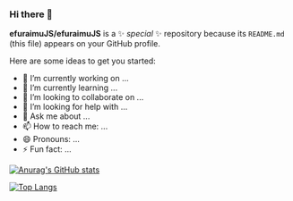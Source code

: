 ### Hi there 👋

**efuraimuJS/efuraimuJS** is a ✨ _special_ ✨ repository because its `README.md` (this file) appears on your GitHub profile.

Here are some ideas to get you started:

- 🔭 I’m currently working on ...
- 🌱 I’m currently learning ...
- 👯 I’m looking to collaborate on ...
- 🤔 I’m looking for help with ...
- 💬 Ask me about ...
- 📫 How to reach me: ...
- 😄 Pronouns: ...
- ⚡ Fun fact: ...

[![Anurag's GitHub stats](https://github-readme-stats.vercel.app/api?username=efuraimujs)](https://github.com/anuraghazra/github-readme-stats)

<!-- [![Readme Card](https://github-readme-stats.vercel.app/api/pin/?username=efuraimujs&repo=github-readme-stats)](https://github.com/anuraghazra/github-readme-stats) -->

[![Top Langs](https://github-readme-stats.vercel.app/api/top-langs/?username=efuraimujs&layout=compact)](https://github.com/anuraghazra/github-readme-stats)

